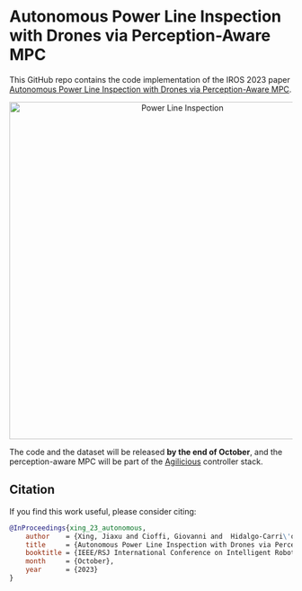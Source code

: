 # Autonomous Power Line Inspection with Drones via Perception-Aware MPC

This GitHub repo contains the code implementation of the IROS 2023 paper [Autonomous Power Line Inspection with Drones via Perception-Aware MPC](https://rpg.ifi.uzh.ch/docs/IROS23_Xing.pdf).


<p align="center">
  <a href="https://www.youtube.com/watch?v=JA6h-Nv29pU">
    <img src="https://github.com/uzh-rpg/pampc_for_power_line/assets/49942794/5b290c67-41f7-42a5-b065-79c57e01f771" alt="Power Line Inspection" width="600"/>
  </a>
</p>


The code and the dataset will be released **by the end of October**, and the perception-aware MPC will be part of the [Agilicious](https://github.com/uzh-rpg/agilicious) controller stack.

## Citation
If you find this work useful, please consider citing:
```bibtex
@InProceedings{xing_23_autonomous,
    author    = {Xing, Jiaxu and Cioffi, Giovanni and  Hidalgo-Carri\'o, Javier and Scaramuzza, Davide},
    title     = {Autonomous Power Line Inspection with Drones via Perception-Aware MPC},
    booktitle = {IEEE/RSJ International Conference on Intelligent Robots (IROS)},
    month     = {October},
    year      = {2023}
}
```
